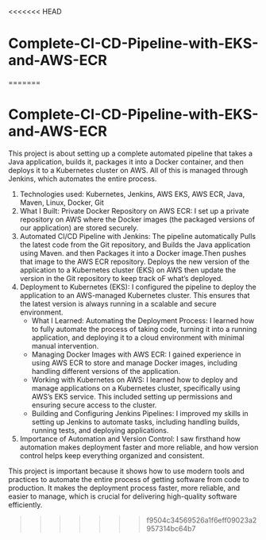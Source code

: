 <<<<<<< HEAD
# Complete-CI-CD-Pipeline-with-EKS-and-AWS-ECR
=======
# Complete-CI-CD-Pipeline-with-EKS-and-AWS-ECR

This project is about setting up a complete automated pipeline that takes a Java application, builds it, packages it into a Docker container, and then deploys it to a Kubernetes cluster on AWS. All of this is managed through Jenkins, which automates the entire process.

1. Technologies used:
   Kubernetes, Jenkins, AWS EKS, AWS ECR, Java, Maven, Linux, Docker, Git
2. What I Built:
   Private Docker Repository on AWS ECR:
   I set up a private repository on AWS where the Docker images (the packaged versions of our application) are stored 
   securely.
3. Automated CI/CD Pipeline with Jenkins:
    The pipeline automatically Pulls the latest code from the Git repository, and Builds the Java application using Maven.
    and then Packages it into a Docker image.Then pushes that image to the AWS ECR repository. Deploys the new version of 
    the application to a Kubernetes cluster (EKS) on AWS then update the version in the Git repository to keep track oF 
    what’s deployed.
4. Deployment to Kubernetes (EKS):
   I configured the pipeline to deploy the application to an AWS-managed Kubernetes cluster. This ensures that the latest 
   version is always running in a scalable and secure environment.
   * What I Learned:
     Automating the Deployment Process:
     I learned how to fully automate the process of taking code, turning it into a running application, and deploying it to 
     a cloud environment with minimal manual intervention.
   * Managing Docker Images with AWS ECR:
     I gained experience in using AWS ECR to store and manage Docker images, including handling different versions of the 
     application.
   * Working with Kubernetes on AWS:
     I learned how to deploy and manage applications on a Kubernetes cluster, specifically using AWS’s EKS service. This 
     included setting up permissions and ensuring secure access to the cluster.
   * Building and Configuring Jenkins Pipelines:
     I improved my skills in setting up Jenkins to automate tasks, including handling builds, running tests, and deploying
     applications.
5. Importance of Automation and Version Control:
   I saw firsthand how automation makes deployment faster and more reliable, and how version control helps keep everything 
   organized and consistent.

This project is important because it shows how to use modern tools and practices to automate the entire process of getting software from code to production. It makes the deployment process faster, more reliable, and easier to manage, which is crucial for delivering high-quality software efficiently.
>>>>>>> f9504c34569526a1f6eff09023a2957314bc64b7
